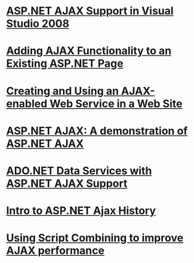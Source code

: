 # [ASP.NET AJAX Support in Visual Studio 2008](aspnet-ajax-support-in-visual-studio-2008.md)
# [Adding AJAX Functionality to an Existing ASP.NET Page](adding-ajax-functionality-to-an-existing-aspnet-page.md)
# [Creating and Using an AJAX-enabled Web Service in a Web Site](creating-and-using-an-ajax-enabled-web-service-in-a-web-site.md)
# [ASP.NET AJAX: A demonstration of ASP.NET AJAX](aspnet-ajax-a-demonstration-of-aspnet-ajax.md)
# [ADO.NET Data Services with ASP.NET AJAX Support](adonet-data-services-with-aspnet-ajax-support.md)
# [Intro to ASP.NET Ajax History](introduction-to-aspnet-ajax-history.md)
# [Using Script Combining to improve AJAX performance](using-script-combining-to-improve-ajax-performance.md)
